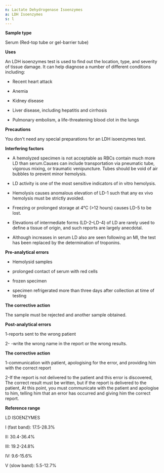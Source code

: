 ```yaml
---
n: Lactate Dehydrogenase Isoenzymes
a: LDH Isoenzymes
s: l
---
```



__Sample type__

Serum (Red-top tube or gel-barrier tube)

__Uses__

An LDH isoenzymes test is used to find out the location, type, and severity of tissue damage. It can help diagnose a number of different conditions including:

-	Recent heart attack

-	Anemia

-	Kidney disease

-	Liver disease, including hepatitis and cirrhosis

-	Pulmonary embolism, a life-threatening blood clot in the lungs

__Precautions__

You don't need any special preparations for an LDH isoenzymes test.

__Interfering factors__

-	A hemolyzed specimen is not acceptable as RBCs contain much more LD than serum.Causes can include transportation via pneumatic tube, vigorous mixing, or traumatic venipuncture. Tubes should be void of air bubbles to prevent minor hemolysis.

-	LD activity is one of the most sensitive indicators of in vitro hemolysis.

-	Hemolysis causes anomalous elevation of LD-1 such that any ex vivo hemolysis must be strictly avoided. 

-	Freezing or prolonged storage at 4°C (>12 hours) causes LD-5 to be lost. 

-	Elevations of intermediate forms (LD-2–LD-4) of LD are rarely used to define a tissue of origin, and such reports are largely anecdotal. 

-	Although increases in serum LD also are seen following an MI, the test has been replaced by the determination of troponins.

__Pre-analytical errors__

-	Hemolysid samples

-	prolonged contact of serum with red cells

-	frozen specimen

-	specimen refrigerated more than three days after collection at time of testing

__The corrective action__

The sample must be rejected and another sample obtained.

__Post-analytical errors__

1-reports sent to the wrong patient

2- -write the wrong name in the report or the wrong results.

__The corrective action__

1-communication with patient, apologising for the error, and providing him with the correct report

2-If the report is not delivered to the patient and this error is discovered, The correct result must be written, but if the report is delivered to the patient, At this point, you must communicate with the patient and apologise to him, telling him that an error has occurred and giving him the correct report.

__Reference range__

LD ISOENZYMES

I (fast band): 17.5-28.3%

II: 30.4-36.4%

III: 19.2-24.8%

IV: 9.6-15.6%

V (slow band): 5.5-12.7%